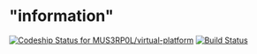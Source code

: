 # "information"
[ ![Codeship Status for MUS3RP0L/virtual-platform](https://app.codeship.com/projects/e9ebd150-f593-0134-0f82-0a5ea9ee11c0/status?branch=master)](https://app.codeship.com/projects/210291)
[![Build Status](https://travis-ci.org/yamaka/ci_test.svg?branch=master)](https://travis-ci.org/yamaka/ci_test)